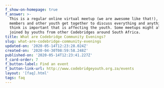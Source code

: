 ```yaml
---
f_show-on-homepage: true
f_answer: >-
  This is a regular online virtual meetup (we are awesome like that!), where all
  members and other youth get together to discuss everything and anything they
  think is important that is affecting the youth. Some meetups might also be
  joined by youths from other Codebridges around South Africa. 
title: What are Codebridge Community Evenings?
slug: what-are-codebridge-community-evenings
updated-on: '2020-05-14T12:23:28.024Z'
created-on: '2020-04-30T08:59:58.248Z'
published-on: '2020-05-14T12:23:41.227Z'
f_card-order: 7
f_button-label: Find an event
f_button-link-url: http://www.codebridgeyouth.org.za/events
layout: '[faq].html'
tags: faq
---
```




